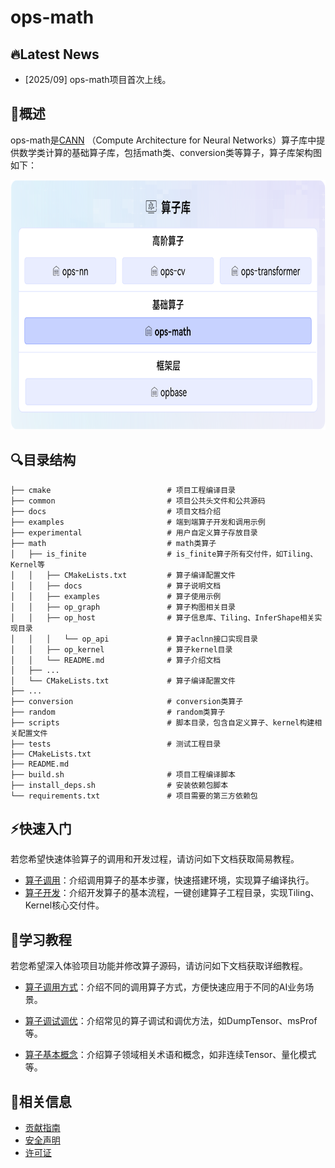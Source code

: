 # ops-math

## 🔥Latest News

- [2025/09] ops-math项目首次上线。

## 🚀概述

ops-math是[CANN](https://hiascend.com/software/cann) （Compute Architecture for Neural Networks）算子库中提供数学类计算的基础算子库，包括math类、conversion类等算子，算子库架构图如下：

<img src="docs/figures/architecture.png" alt="架构图"  width="750px" height="400px">

## 🔍目录结构

```
├── cmake                          # 项目工程编译目录
├── common                         # 项目公共头文件和公共源码
├── docs                           # 项目文档介绍
├── examples                       # 端到端算子开发和调用示例
├── experimental                   # 用户自定义算子存放目录
├── math                           # math类算子
│   ├── is_finite                  # is_finite算子所有交付件，如Tiling、Kernel等
│   │   ├── CMakeLists.txt         # 算子编译配置文件
│   │   ├── docs                   # 算子说明文档
│   │   ├── examples               # 算子使用示例
│   │   ├── op_graph               # 算子构图相关目录
│   │   ├── op_host                # 算子信息库、Tiling、InferShape相关实现目录
│   │   │   └── op_api             # 算子aclnn接口实现目录
│   │   ├── op_kernel              # 算子kernel目录
│   │   └── README.md              # 算子介绍文档
│   ├── ...
│   └── CMakeLists.txt             # 算子编译配置文件
├── ...
├── conversion                     # conversion类算子
├── random                         # random类算子
├── scripts                        # 脚本目录，包含自定义算子、kernel构建相关配置文件
├── tests                          # 测试工程目录
├── CMakeLists.txt
├── README.md
├── build.sh                       # 项目工程编译脚本
├── install_deps.sh                # 安装依赖包脚本
└── requirements.txt               # 项目需要的第三方依赖包
```


## ⚡️快速入门

若您希望快速体验算子的调用和开发过程，请访问如下文档获取简易教程。

- [算子调用](docs/context/quick_op_invocation.md)：介绍调用算子的基本步骤，快速搭建环境，实现算子编译执行。
- [算子开发](docs/context/quick_op_develop.md)：介绍开发算子的基本流程，一键创建算子工程目录，实现Tiling、Kernel核心交付件。

## 📖学习教程

若您希望深入体验项目功能并修改算子源码，请访问如下文档获取详细教程。
- [算子调用方式](docs/context/op_invocation.md)：介绍不同的调用算子方式，方便快速应用于不同的AI业务场景。

- [算子调试调优](docs/context/op_debug_prof.md)：介绍常见的算子调试和调优方法，如DumpTensor、msProf等。

- [算子基本概念](docs/context/基本概念.md)：介绍算子领域相关术语和概念，如非连续Tensor、量化模式等。


## 📝相关信息

- [贡献指南](CONTRIBUTING.md)
- [安全声明](SECURITY.md)
- [许可证](LICENSE)